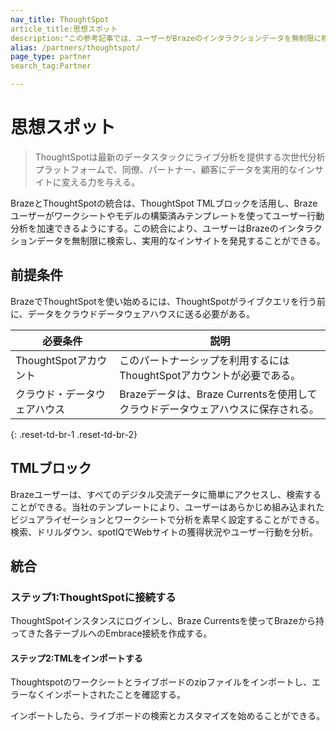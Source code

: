 ```yaml
---
nav_title: ThoughtSpot
article_title:思想スポット
description:"この参考記事では、ユーザーがBrazeのインタラクションデータを無制限に検索し、アクション可能なインサイトを発見できるようにする次世代分析プラットフォームであるThoughtSpotとBrazeのパートナーシップについて概説している。"
alias: /partners/thoughtspot/
page_type: partner
search_tag:Partner

---
```


# 思想スポット

> ThoughtSpotは最新のデータスタックにライブ分析を提供する次世代分析プラットフォームで、同僚、パートナー、顧客にデータを実用的なインサイトに変える力を与える。

BrazeとThoughtSpotの統合は、ThoughtSpot TMLブロックを活用し、Brazeユーザーがワークシートやモデルの構築済みテンプレートを使ってユーザー行動分析を加速できるようにする。この統合により、ユーザーはBrazeのインタラクションデータを無制限に検索し、実用的なインサイトを発見することができる。 

## 前提条件

BrazeでThoughtSpotを使い始めるには、ThoughtSpotがライブクエリを行う前に、データをクラウドデータウェアハウスに送る必要がある。

| 必要条件 | 説明 |
| ----------- | ----------- |
| ThoughtSpotアカウント | このパートナーシップを利用するにはThoughtSpotアカウントが必要である。 |
| クラウド・データウェアハウス| Brazeデータは、Braze Currentsを使用してクラウドデータウェアハウスに保存される。 |
{: .reset-td-br-1 .reset-td-br-2}

## TMLブロック

Brazeユーザーは、すべてのデジタル交流データに簡単にアクセスし、検索することができる。当社のテンプレートにより、ユーザーはあらかじめ組み込まれたビジュアライゼーションとワークシートで分析を素早く設定することができる。検索、ドリルダウン、spotIQでWebサイトの獲得状況やユーザー行動を分析。

## 統合

### ステップ1:ThoughtSpotに接続する 

ThoughtSpotインスタンスにログインし、Braze Currentsを使ってBrazeから持ってきた各テーブルへのEmbrace接続を作成する。

#### ステップ2:TMLをインポートする

Thoughtspotのワークシートとライブボードのzipファイルをインポートし、エラーなくインポートされたことを確認する。 

インポートしたら、ライブボードの検索とカスタマイズを始めることができる。 

[1]: {{site.baseurl}}/developer_guide/rest_api/basics/#endpoints
